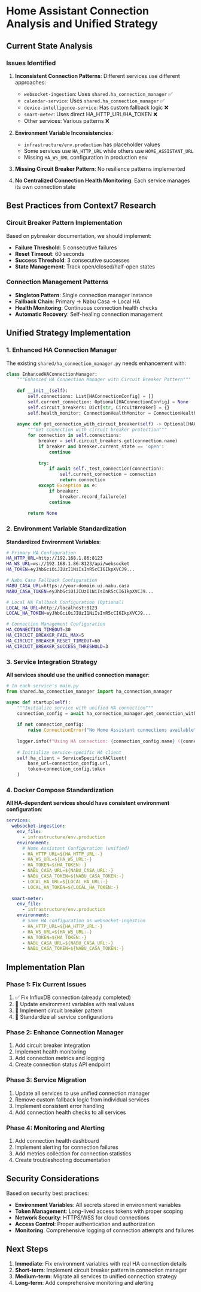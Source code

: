 # Home Assistant Connection Analysis and Unified Strategy

## Current State Analysis

### Issues Identified

1. **Inconsistent Connection Patterns**: Different services use different approaches:
   - `websocket-ingestion`: Uses `shared.ha_connection_manager` ✅
   - `calendar-service`: Uses `shared.ha_connection_manager` ✅  
   - `device-intelligence-service`: Has custom fallback logic ❌
   - `smart-meter`: Uses direct HA_HTTP_URL/HA_TOKEN ❌
   - Other services: Various patterns ❌

2. **Environment Variable Inconsistencies**:
   - `infrastructure/env.production` has placeholder values
   - Some services use `HA_HTTP_URL` while others use `HOME_ASSISTANT_URL`
   - Missing `HA_WS_URL` configuration in production env

3. **Missing Circuit Breaker Pattern**: No resilience patterns implemented

4. **No Centralized Connection Health Monitoring**: Each service manages its own connection state

## Best Practices from Context7 Research

### Circuit Breaker Pattern Implementation
Based on pybreaker documentation, we should implement:
- **Failure Threshold**: 5 consecutive failures
- **Reset Timeout**: 60 seconds
- **Success Threshold**: 3 consecutive successes
- **State Management**: Track open/closed/half-open states

### Connection Management Patterns
- **Singleton Pattern**: Single connection manager instance
- **Fallback Chain**: Primary → Nabu Casa → Local HA
- **Health Monitoring**: Continuous connection health checks
- **Automatic Recovery**: Self-healing connection management

## Unified Strategy Implementation

### 1. Enhanced HA Connection Manager

The existing `shared/ha_connection_manager.py` needs enhancement with:

```python
class EnhancedHAConnectionManager:
    """Enhanced HA Connection Manager with Circuit Breaker Pattern"""
    
    def __init__(self):
        self.connections: List[HAConnectionConfig] = []
        self.current_connection: Optional[HAConnectionConfig] = None
        self.circuit_breakers: Dict[str, CircuitBreaker] = {}
        self.health_monitor: ConnectionHealthMonitor = ConnectionHealthMonitor()
        
    async def get_connection_with_circuit_breaker(self) -> Optional[HAConnectionConfig]:
        """Get connection with circuit breaker protection"""
        for connection in self.connections:
            breaker = self.circuit_breakers.get(connection.name)
            if breaker and breaker.current_state == 'open':
                continue
                
            try:
                if await self._test_connection(connection):
                    self.current_connection = connection
                    return connection
            except Exception as e:
                if breaker:
                    breaker.record_failure(e)
                continue
                
        return None
```

### 2. Environment Variable Standardization

**Standardized Environment Variables**:
```bash
# Primary HA Configuration
HA_HTTP_URL=http://192.168.1.86:8123
HA_WS_URL=ws://192.168.1.86:8123/api/websocket
HA_TOKEN=eyJhbGciOiJIUzI1NiIsInR5cCI6IkpXVCJ9...

# Nabu Casa Fallback Configuration
NABU_CASA_URL=https://your-domain.ui.nabu.casa
NABU_CASA_TOKEN=eyJhbGciOiJIUzI1NiIsInR5cCI6IkpXVCJ9...

# Local HA Fallback Configuration (Optional)
LOCAL_HA_URL=http://localhost:8123
LOCAL_HA_TOKEN=eyJhbGciOiJIUzI1NiIsInR5cCI6IkpXVCJ9...

# Connection Management Configuration
HA_CONNECTION_TIMEOUT=30
HA_CIRCUIT_BREAKER_FAIL_MAX=5
HA_CIRCUIT_BREAKER_RESET_TIMEOUT=60
HA_CIRCUIT_BREAKER_SUCCESS_THRESHOLD=3
```

### 3. Service Integration Strategy

**All services should use the unified connection manager**:

```python
# In each service's main.py
from shared.ha_connection_manager import ha_connection_manager

async def startup(self):
    """Initialize service with unified HA connection"""
    connection_config = await ha_connection_manager.get_connection_with_circuit_breaker()
    
    if not connection_config:
        raise ConnectionError("No Home Assistant connections available")
    
    logger.info(f"Using HA connection: {connection_config.name} ({connection_config.url})")
    
    # Initialize service-specific HA client
    self.ha_client = ServiceSpecificHAClient(
        base_url=connection_config.url,
        token=connection_config.token
    )
```

### 4. Docker Compose Standardization

**All HA-dependent services should have consistent environment configuration**:

```yaml
services:
  websocket-ingestion:
    env_file:
      - infrastructure/env.production
    environment:
      # Home Assistant Configuration (unified)
      - HA_HTTP_URL=${HA_HTTP_URL:-}
      - HA_WS_URL=${HA_WS_URL:-}
      - HA_TOKEN=${HA_TOKEN:-}
      - NABU_CASA_URL=${NABU_CASA_URL:-}
      - NABU_CASA_TOKEN=${NABU_CASA_TOKEN:-}
      - LOCAL_HA_URL=${LOCAL_HA_URL:-}
      - LOCAL_HA_TOKEN=${LOCAL_HA_TOKEN:-}
      
  smart-meter:
    env_file:
      - infrastructure/env.production
    environment:
      # Same HA configuration as websocket-ingestion
      - HA_HTTP_URL=${HA_HTTP_URL:-}
      - HA_WS_URL=${HA_WS_URL:-}
      - HA_TOKEN=${HA_TOKEN:-}
      - NABU_CASA_URL=${NABU_CASA_URL:-}
      - NABU_CASA_TOKEN=${NABU_CASA_TOKEN:-}
```

## Implementation Plan

### Phase 1: Fix Current Issues
1. ✅ Fix InfluxDB connection (already completed)
2. 🔄 Update environment variables with real values
3. 🔄 Implement circuit breaker pattern
4. 🔄 Standardize all service configurations

### Phase 2: Enhance Connection Manager
1. Add circuit breaker integration
2. Implement health monitoring
3. Add connection metrics and logging
4. Create connection status API endpoint

### Phase 3: Service Migration
1. Update all services to use unified connection manager
2. Remove custom fallback logic from individual services
3. Implement consistent error handling
4. Add connection health checks to all services

### Phase 4: Monitoring and Alerting
1. Add connection health dashboard
2. Implement alerting for connection failures
3. Add metrics collection for connection statistics
4. Create troubleshooting documentation

## Security Considerations

Based on security best practices:
- **Environment Variables**: All secrets stored in environment variables
- **Token Management**: Long-lived access tokens with proper scoping
- **Network Security**: HTTPS/WSS for cloud connections
- **Access Control**: Proper authentication and authorization
- **Monitoring**: Comprehensive logging of connection attempts and failures

## Next Steps

1. **Immediate**: Fix environment variables with real HA connection details
2. **Short-term**: Implement circuit breaker pattern in connection manager
3. **Medium-term**: Migrate all services to unified connection strategy
4. **Long-term**: Add comprehensive monitoring and alerting
